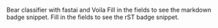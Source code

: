 Bear classifier with fastai and Voila
Fill in the fields to see the markdown badge snippet.
Fill in the fields to see the rST badge snippet.
